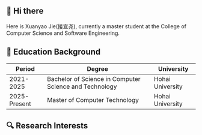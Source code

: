 ## 🤪 Hi there
Here is Xuanyao Jie(接宣尧), currently a master student at the College of Computer Science and Software Engineering.

## 🧐 Education Background
| Period       | Degree                                      | University       |
|--------------|---------------------------------------------|------------------|
| 2021-2025    | Bachelor of Science in Computer Science and Technology | Hohai University |
| 2025-Present | Master of Computer Technology               | Hohai University |

## 🔍 Research Interests


<!--
**xyjie37/xyjie37** is a ✨ _special_ ✨ repository because its `README.md` (this file) appears on your GitHub profile.

Here are some ideas to get you started:

- 🔭 I’m currently working on ...
- 🌱 I’m currently learning ...
- 👯 I’m looking to collaborate on ...
- 🤔 I’m looking for help with ...
- 💬 Ask me about ...
- 📫 How to reach me: ...
- 😄 Pronouns: ...
- ⚡ Fun fact: ...
-->
